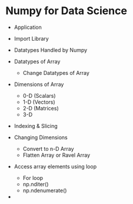 
# Numpy for Data Science

* Application

* Import Library

* Datatypes Handled by Numpy

* Datatypes of Array
    - Change Datatypes of Array

* Dimensions of Array
    - 0-D (Scalars)
    - 1-D (Vectors)
    - 2-D (Matrices)
    - 3-D

* Indexing & Slicing

* Changing Dimensions
    - Convert to n-D Array
    - Flatten Array or Ravel Array

* Access array elements using loop
    - For loop
    - np.nditer()
    - np.ndenumerate()

* 